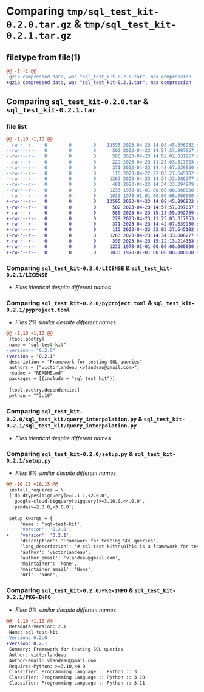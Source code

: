 # Comparing `tmp/sql_test_kit-0.2.0.tar.gz` & `tmp/sql_test_kit-0.2.1.tar.gz`

## filetype from file(1)

```diff
@@ -1 +1 @@
-gzip compressed data, was "sql_test_kit-0.2.0.tar", max compression
+gzip compressed data, was "sql_test_kit-0.2.1.tar", max compression
```

## Comparing `sql_test_kit-0.2.0.tar` & `sql_test_kit-0.2.1.tar`

### file list

```diff
@@ -1,10 +1,10 @@
--rw-r--r--   0        0        0    13595 2023-04-23 14:08:45.896932 sql_test_kit-0.2.0/LICENSE
--rw-r--r--   0        0        0      502 2023-04-23 14:57:57.897057 sql_test_kit-0.2.0/README.md
--rw-r--r--   0        0        0      580 2023-04-23 14:52:02.831967 sql_test_kit-0.2.0/pyproject.toml
--rw-r--r--   0        0        0      229 2023-04-23 11:25:03.317853 sql_test_kit-0.2.0/sql_test_kit/__init__.py
--rw-r--r--   0        0        0      371 2023-04-23 14:42:07.639950 sql_test_kit-0.2.0/sql_test_kit/bigquery.py
--rw-r--r--   0        0        0      115 2023-04-22 22:03:27.645182 sql_test_kit-0.2.0/sql_test_kit/column.py
--rw-r--r--   0        0        0     1263 2023-04-23 14:34:33.086277 sql_test_kit-0.2.0/sql_test_kit/query_interpolation.py
--rw-r--r--   0        0        0      481 2023-04-23 14:34:33.094879 sql_test_kit-0.2.0/sql_test_kit/table.py
--rw-r--r--   0        0        0     1233 1970-01-01 00:00:00.000000 sql_test_kit-0.2.0/setup.py
--rw-r--r--   0        0        0     1033 1970-01-01 00:00:00.000000 sql_test_kit-0.2.0/PKG-INFO
+-rw-r--r--   0        0        0    13595 2023-04-23 14:08:45.896932 sql_test_kit-0.2.1/LICENSE
+-rw-r--r--   0        0        0      502 2023-04-23 14:57:57.897057 sql_test_kit-0.2.1/README.md
+-rw-r--r--   0        0        0      580 2023-04-23 15:13:55.992759 sql_test_kit-0.2.1/pyproject.toml
+-rw-r--r--   0        0        0      229 2023-04-23 11:25:03.317853 sql_test_kit-0.2.1/sql_test_kit/__init__.py
+-rw-r--r--   0        0        0      371 2023-04-23 14:42:07.639950 sql_test_kit-0.2.1/sql_test_kit/bigquery.py
+-rw-r--r--   0        0        0      115 2023-04-22 22:03:27.645182 sql_test_kit-0.2.1/sql_test_kit/column.py
+-rw-r--r--   0        0        0     1263 2023-04-23 14:34:33.086277 sql_test_kit-0.2.1/sql_test_kit/query_interpolation.py
+-rw-r--r--   0        0        0      390 2023-04-23 15:12:13.214333 sql_test_kit-0.2.1/sql_test_kit/table.py
+-rw-r--r--   0        0        0     1233 1970-01-01 00:00:00.000000 sql_test_kit-0.2.1/setup.py
+-rw-r--r--   0        0        0     1033 1970-01-01 00:00:00.000000 sql_test_kit-0.2.1/PKG-INFO
```

### Comparing `sql_test_kit-0.2.0/LICENSE` & `sql_test_kit-0.2.1/LICENSE`

 * *Files identical despite different names*

### Comparing `sql_test_kit-0.2.0/pyproject.toml` & `sql_test_kit-0.2.1/pyproject.toml`

 * *Files 2% similar despite different names*

```diff
@@ -1,10 +1,10 @@
 [tool.poetry]
 name = "sql-test-kit"
-version = "0.2.0"
+version = "0.2.1"
 description = "Framework for testing SQL queries"
 authors = ["victorlandeau <vlandeau@gmail.com>"]
 readme = "README.md"
 packages = [{include = "sql_test_kit"}]
 
 [tool.poetry.dependencies]
 python = "^3.10"
```

### Comparing `sql_test_kit-0.2.0/sql_test_kit/query_interpolation.py` & `sql_test_kit-0.2.1/sql_test_kit/query_interpolation.py`

 * *Files identical despite different names*

### Comparing `sql_test_kit-0.2.0/setup.py` & `sql_test_kit-0.2.1/setup.py`

 * *Files 8% similar despite different names*

```diff
@@ -10,15 +10,15 @@
 install_requires = \
 ['db-dtypes[bigquery]>=1.1.1,<2.0.0',
  'google-cloud-bigquery[bigquery]>=3.10.0,<4.0.0',
  'pandas>=2.0.0,<3.0.0']
 
 setup_kwargs = {
     'name': 'sql-test-kit',
-    'version': '0.2.0',
+    'version': '0.2.1',
     'description': 'Framework for testing SQL queries',
     'long_description': '# sql-test-kit\n\nThis is a framework for testing SQL queries.\nIt works by directly running the queries against the targeted engine, thus being robust to any change in the\ncorresponding SQL dialect.\nMoreover, it is currently focused on interpolating test data directly inside the SQL queries, making the test much\nquicker than if it were creating temporary tables.\n\n# Application example\n\nYou can find an example in applying the framework to bigquery in the [test_bigquery](tests/test_bigquery.py) file.\n',
     'author': 'victorlandeau',
     'author_email': 'vlandeau@gmail.com',
     'maintainer': 'None',
     'maintainer_email': 'None',
     'url': 'None',
```

### Comparing `sql_test_kit-0.2.0/PKG-INFO` & `sql_test_kit-0.2.1/PKG-INFO`

 * *Files 0% similar despite different names*

```diff
@@ -1,10 +1,10 @@
 Metadata-Version: 2.1
 Name: sql-test-kit
-Version: 0.2.0
+Version: 0.2.1
 Summary: Framework for testing SQL queries
 Author: victorlandeau
 Author-email: vlandeau@gmail.com
 Requires-Python: >=3.10,<4.0
 Classifier: Programming Language :: Python :: 3
 Classifier: Programming Language :: Python :: 3.10
 Classifier: Programming Language :: Python :: 3.11
```

